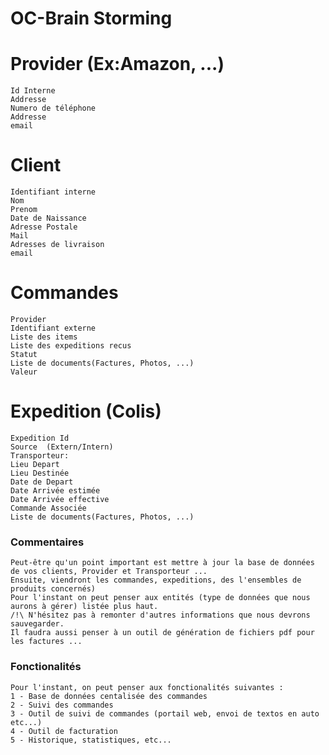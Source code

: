# OC-Brain Storming

Provider (Ex:Amazon, ...)
=========================
    Id Interne
    Addresse 
    Numero de téléphone
    Addresse
    email


Client
=======
    Identifiant interne
    Nom 
    Prenom 
    Date de Naissance 
    Adresse Postale 
    Mail 
    Adresses de livraison 
    email 

Commandes 
==========
    Provider 
    Identifiant externe 
    Liste des items 
    Liste des expeditions recus 
    Statut
    Liste de documents(Factures, Photos, ...) 
    Valeur 




Expedition (Colis)
===================
    Expedition Id
    Source  (Extern/Intern)
    Transporteur:
    Lieu Depart  
    Lieu Destinée
    Date de Depart 
    Date Arrivée estimée
    Date Arrivée effective
    Commande Associée
    Liste de documents(Factures, Photos, ...)  


### Commentaires 
    Peut-être qu'un point important est mettre à jour la base de données de vos clients, Provider et Transporteur ...
    Ensuite, viendront les commandes, expeditions, des l'ensembles de produits concernés)
    Pour l'instant on peut penser aux entités (type de données que nous aurons à gérer) listée plus haut. 
    /!\ N'hésitez pas à remonter d'autres informations que nous devrons sauvegarder.
    Il faudra aussi penser à un outil de génération de fichiers pdf pour les factures ...



### Fonctionalités 
    Pour l'instant, on peut penser aux fonctionalités suivantes :
    1 - Base de données centalisée des commandes 
    2 - Suivi des commandes 
    3 - Outil de suivi de commandes (portail web, envoi de textos en auto etc...)
    4 - Outil de facturation 
    5 - Historique, statistiques, etc...




